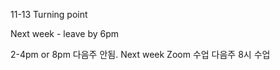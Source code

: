 11-13 
Turning point 

Next week - leave by 6pm

2-4pm or 8pm 
다음주 안됨. 
Next week Zoom 수업 다음주 8시 수업 